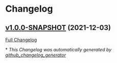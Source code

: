 # Changelog

## [v1.0.0-SNAPSHOT](https://github.com/NASA-PDS/registry/tree/v1.0.0-SNAPSHOT) (2021-12-03)

[Full Changelog](https://github.com/NASA-PDS/registry/compare/1f4d45e5a395b8d05b58a0924066dcd3cd0b3565...v1.0.0-SNAPSHOT)



\* *This Changelog was automatically generated by [github_changelog_generator](https://github.com/github-changelog-generator/github-changelog-generator)*
